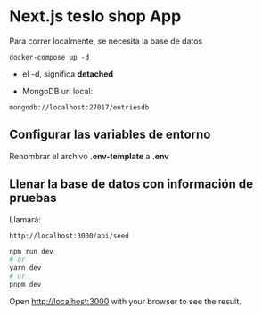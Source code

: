 # Next.js teslo shop App
Para correr localmente, se necesita la base de datos
```
docker-compose up -d
```
* el -d, significa __detached__


* MongoDB url local:
```
mongodb://localhost:27017/entriesdb
```

## Configurar las variables de entorno 
Renombrar el archivo __.env-template__ a __.env__

## Llenar la base de datos con información de pruebas
Llamará:
```
http://localhost:3000/api/seed
```

```bash
npm run dev
# or
yarn dev
# or
pnpm dev
```


Open [http://localhost:3000](http://localhost:3000) with your browser to see the result.